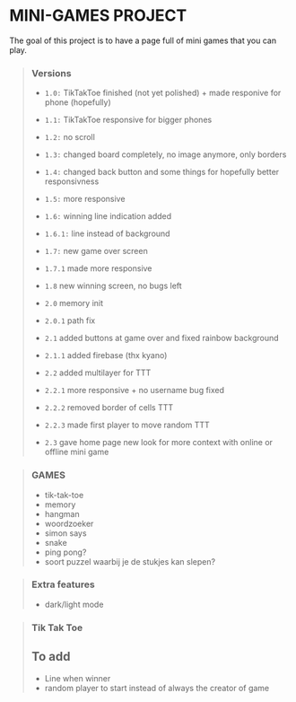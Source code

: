 # MINI-GAMES PROJECT

The goal of this project is to have a page full of mini games that you can play.

> ### Versions
>
> - `1.0:` TikTakToe finished (not yet polished) + made responive for phone (hopefully)
> - `1.1:` TikTakToe responsive for bigger phones
> - `1.2:` no scroll
> - `1.3:` changed board completely, no image anymore, only borders
> - `1.4:` changed back button and some things for hopefully better responsivness
> - `1.5:` more responsive
> - `1.6:` winning line indication added
> - `1.6.1:` line instead of background
> - `1.7:` new game over screen
> - `1.7.1` made more responsive
> - `1.8` new winning screen, no bugs left
>
> - `2.0` memory init
> - `2.0.1` path fix
> - `2.1` added buttons at game over and fixed rainbow background
> - `2.1.1` added firebase (thx kyano)
> - `2.2` added multilayer for TTT
> - `2.2.1` more responsive + no username bug fixed
> - `2.2.2` removed border of cells TTT
> - `2.2.3` made first player to move random TTT
> - `2.3` gave home page new look for more context with online or offline mini game
 
> ### GAMES
>
> - tik-tak-toe
> - memory
> - hangman
> - woordzoeker
> - simon says
> - snake
> - ping pong?
> - soort puzzel waarbij je de stukjes kan slepen?

> ### Extra features
> - dark/light mode

> ### Tik Tak Toe
> ## To add
> - Line when winner
> - random player to start instead of always the creator of game

